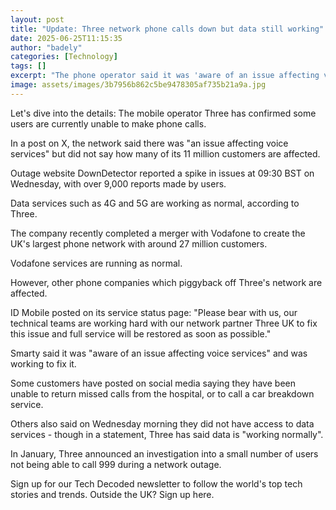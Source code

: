 ```yaml
---
layout: post
title: "Update: Three network phone calls down but data still working"
date: 2025-06-25T11:15:35
author: "badely"
categories: [Technology]
tags: []
excerpt: "The phone operator said it was 'aware of an issue affecting voice services' and apologised for disruption."
image: assets/images/3b7956b862c5be9478305af735b21a9a.jpg
---
```


Let's dive into the details: The mobile operator Three has confirmed some users are currently unable to make phone calls.

In a post on X, the network said there was "an issue affecting voice services" but did not say how many of its 11 million customers are affected. 

Outage website DownDetector reported a spike in issues at 09:30 BST on Wednesday, with over 9,000 reports made by users.

Data services such as 4G and 5G are working as normal, according to Three.

The company recently completed a merger with Vodafone to create the UK's largest phone network with around 27 million customers.

Vodafone services are running as normal.

However, other phone companies which piggyback off Three's network are affected. 

ID Mobile posted on its service status page: "Please bear with us, our technical teams are working hard with our network partner Three UK to fix this issue and full service will be restored as soon as possible."

Smarty said it was "aware of an issue affecting voice services" and was working to fix it. 

Some customers have posted on social media saying they have been unable to return missed calls from the hospital, or to call a car breakdown service.

Others also said on Wednesday morning they did not have access to data services - though in a statement, Three has said data is "working normally".

In January, Three announced an investigation into a small number of users not being able to call 999 during a network outage.  

Sign up for our Tech Decoded newsletter to follow the world's top tech stories and trends. Outside the UK? Sign up here.

